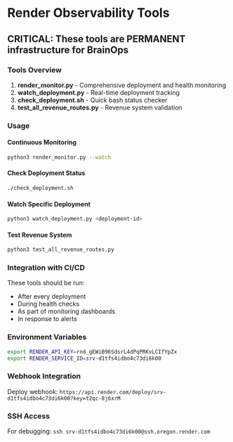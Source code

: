 # Render Observability Tools

## CRITICAL: These tools are PERMANENT infrastructure for BrainOps

### Tools Overview

1. **render_monitor.py** - Comprehensive deployment and health monitoring
2. **watch_deployment.py** - Real-time deployment tracking
3. **check_deployment.sh** - Quick bash status checker
4. **test_all_revenue_routes.py** - Revenue system validation

### Usage

#### Continuous Monitoring
```bash
python3 render_monitor.py --watch
```

#### Check Deployment Status
```bash
./check_deployment.sh
```

#### Watch Specific Deployment
```bash
python3 watch_deployment.py <deployment-id>
```

#### Test Revenue System
```bash
python3 test_all_revenue_routes.py
```

### Integration with CI/CD

These tools should be run:
- After every deployment
- During health checks
- As part of monitoring dashboards
- In response to alerts

### Environment Variables
```bash
export RENDER_API_KEY=rnd_gEWiB96SdsrL4dPqPRKvLCIfYpZx
export RENDER_SERVICE_ID=srv-d1tfs4idbo4c73di6k00
```

### Webhook Integration

Deploy webhook: `https://api.render.com/deploy/srv-d1tfs4idbo4c73di6k00?key=t2qc-8j6xrM`

### SSH Access

For debugging: `ssh srv-d1tfs4idbo4c73di6k00@ssh.oregon.render.com`